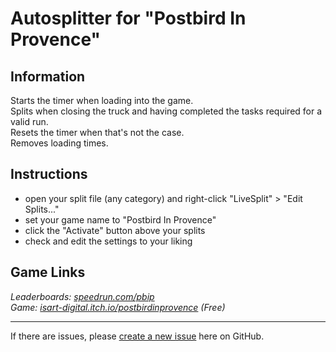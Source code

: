 # Autosplitter for "Postbird In Provence"
## Information
Starts the timer when loading into the game.  
Splits when closing the truck and having completed the tasks required for a valid run.  
Resets the timer when that's not the case.  
Removes loading times.

## Instructions
* open your split file (any category) and right-click "LiveSplit" > "Edit Splits..."
* set your game name to "Postbird In Provence"
* click the "Activate" button above your splits
* check and edit the settings to your liking

## Game Links
*Leaderboards: [speedrun.com/pbip](https://speedrun.com/pbip)*  
*Game: [isart-digital.itch.io/postbirdinprovence](https://isart-digital.itch.io/postbirdinprovence) (Free)*

---
If there are issues, please [create a new issue](https://github.com/just-ero/AutoSplitTools/issues/new/choose) here on GitHub.
